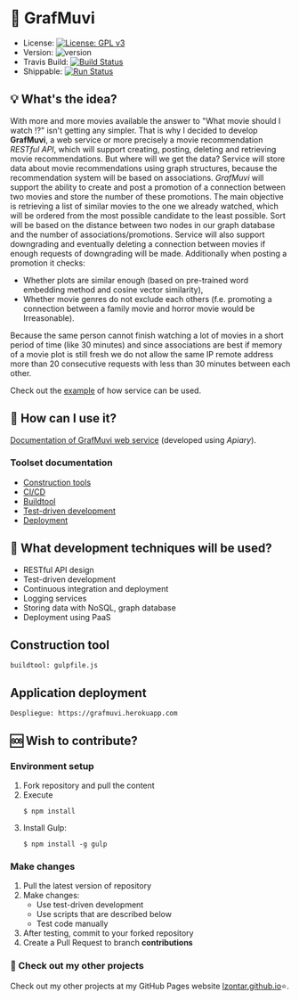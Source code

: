 # :movie_camera: GrafMuvi
- License: [![License: GPL v3](https://img.shields.io/badge/License-GPLv3-blue.svg)](https://www.gnu.org/licenses/gpl-3.0)
- Version: ![version](https://img.shields.io/badge/version-0.4.1-blue)
- Travis Build: [![Build Status](https://travis-ci.com/lzontar/GrafMuvi.svg?branch=master)](https://travis-ci.com/lzontar/GrafMuvi)
- Shippable: [![Run Status](https://api.shippable.com/projects/5d950376945f6b00077d2707/badge?branch=master)](https://app.shippable.com/github/lzontar/GrafMuvi/dashboard)
## :bulb: What's the idea?
With more and more movies available the answer to "What movie should I watch :interrobang:" isn't getting any simpler. That is why I decided to develop **GrafMuvi**, a web service or more precisely a movie recommendation *RESTful API*, which will support creating, posting, deleting and retrieving movie recommendations. But where will we get the data? Service will store data about movie recommendations using graph structures, because the recommendation system will be based on associations. *GrafMuvi* will support the ability to create and post a promotion of a connection between two movies and store the number of these promotions. The main objective is retrieving a list of similar movies to the one we already watched, which will be ordered from the most possible candidate to the least possible. Sort will be based on the distance between two nodes in our graph database and the number of associations/promotions. Service will also support downgrading and eventually deleting a connection between movies if enough requests of downgrading will be made.
Additionally when posting a promotion it checks:
- Whether plots are similar enough (based on pre-trained word embedding method and cosine vector similarity),
- Whether movie genres do not exclude each others (f.e. promoting a connection between a family movie and horror movie would be Irreasonable).

Because the same person cannot finish watching a lot of movies in a short period of time (like 30 minutes) and since associations are best if memory of a movie plot is still fresh we do not allow the same IP remote address more than 20 consecutive requests with less than 30 minutes between each other.

Check out the [example](https://github.com/lzontar/GrafMuvi/blob/master/Example.pdf) of how service can be used.
## :page_with_curl: How can I use it?
[Documentation of GrafMuvi web service](https://grafmuvi.docs.apiary.io/#) (developed using *Apiary*).
### Toolset documentation
- [Construction tools](https://github.com/lzontar/GrafMuvi/blob/master/docs/Construction_tools.md)
- [CI/CD](https://github.com/lzontar/GrafMuvi/blob/master/docs/CI.md)
- [Buildtool](https://github.com/lzontar/GrafMuvi/blob/master/docs/Buildtool.md)
- [Test-driven development](https://github.com/lzontar/GrafMuvi/blob/master/docs/Test-driven_development.md)
- [Deployment](https://github.com/lzontar/GrafMuvi/blob/master/docs/Deployment.md)

## :blue_book: What development techniques will be used?
- RESTful API design
- Test-driven development
- Continuous integration and deployment
- Logging services
- Storing data with NoSQL, graph database
- Deployment using PaaS

## Construction tool
```
buildtool: gulpfile.js
```
## Application deployment
```
Despliegue: https://grafmuvi.herokuapp.com
```

## :sos: Wish to contribute?
### Environment setup
1. Fork repository and pull the content
2. Execute
   ```
   $ npm install
   ```
3. Install Gulp:
   ```
   $ npm install -g gulp
   ```
### Make changes
1. Pull the latest version of repository
2. Make changes:
   - Use test-driven development
   - Use scripts that are described below
   - Test code manually
3. After testing, commit to your forked repository
4. Create a Pull Request to branch **contributions**
### :link: Check out my other projects
Check out my other projects at my GitHub Pages website [lzontar.github.io](https://lzontar.github.io):star:.
